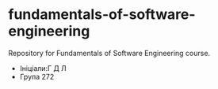 # fundamentals-of-software-engineering
Repository for Fundamentals of Software Engineering course.
- Ініціали:Г Д Л
-  Група 272
